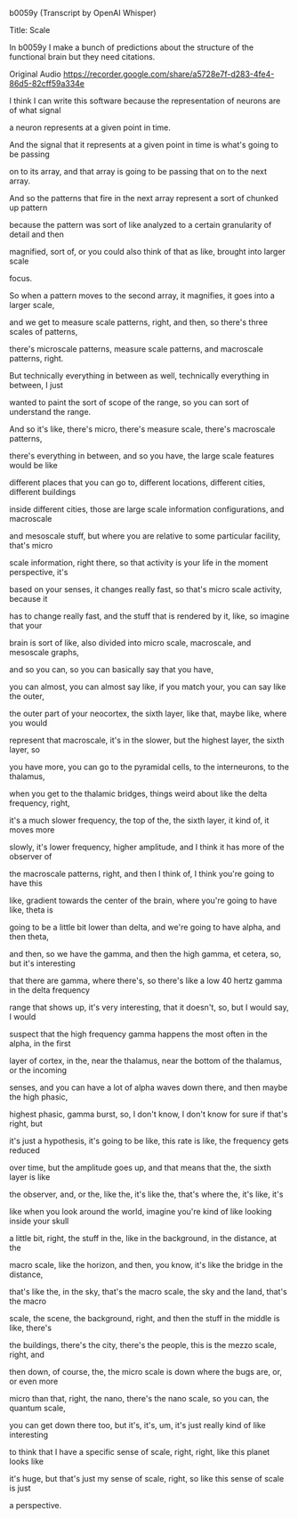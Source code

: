 
b0059y (Transcript by OpenAI Whisper)

Title: Scale

In b0059y I make a bunch of predictions about the structure of the functional brain but they need citations.

Original Audio https://recorder.google.com/share/a5728e7f-d283-4fe4-86d5-82cff59a334e

I think I can write this software because the representation of neurons are of what signal

a neuron represents at a given point in time.

And the signal that it represents at a given point in time is what's going to be passing

on to its array, and that array is going to be passing that on to the next array.

And so the patterns that fire in the next array represent a sort of chunked up pattern

because the pattern was sort of like analyzed to a certain granularity of detail and then

magnified, sort of, or you could also think of that as like, brought into larger scale

focus.

So when a pattern moves to the second array, it magnifies, it goes into a larger scale,

and we get to measure scale patterns, right, and then, so there's three scales of patterns,

there's microscale patterns, measure scale patterns, and macroscale patterns, right.

But technically everything in between as well, technically everything in between, I just

wanted to paint the sort of scope of the range, so you can sort of understand the range.

And so it's like, there's micro, there's measure scale, there's macroscale patterns,

there's everything in between, and so you have, the large scale features would be like

different places that you can go to, different locations, different cities, different buildings

inside different cities, those are large scale information configurations, and macroscale

and mesoscale stuff, but where you are relative to some particular facility, that's micro

scale information, right there, so that activity is your life in the moment perspective, it's

based on your senses, it changes really fast, so that's micro scale activity, because it

has to change really fast, and the stuff that is rendered by it, like, so imagine that your

brain is sort of like, also divided into micro scale, macroscale, and mesoscale graphs,

and so you can, so you can basically say that you have,

you can almost, you can almost say like, if you match your, you can say like the outer,

the outer part of your neocortex, the sixth layer, like that, maybe like, where you would

represent that macroscale, it's in the slower, but the highest layer, the sixth layer, so

you have more, you can go to the pyramidal cells, to the interneurons, to the thalamus,

when you get to the thalamic bridges, things weird about like the delta frequency, right,

it's a much slower frequency, the top of the, the sixth layer, it kind of, it moves more

slowly, it's lower frequency, higher amplitude, and I think it has more of the observer of

the macroscale patterns, right, and then I think of, I think you're going to have this

like, gradient towards the center of the brain, where you're going to have like, theta is

going to be a little bit lower than delta, and we're going to have alpha, and then theta,

and then, so we have the gamma, and then the high gamma, et cetera, so, but it's interesting

that there are gamma, where there's, so there's like a low 40 hertz gamma in the delta frequency

range that shows up, it's very interesting, that it doesn't, so, but I would say, I would

suspect that the high frequency gamma happens the most often in the alpha, in the first

layer of cortex, in the, near the thalamus, near the bottom of the thalamus, or the incoming

senses, and you can have a lot of alpha waves down there, and then maybe the high phasic,

highest phasic, gamma burst, so, I don't know, I don't know for sure if that's right, but

it's just a hypothesis, it's going to be like, this rate is like, the frequency gets reduced

over time, but the amplitude goes up, and that means that the, the sixth layer is like

the observer, and, or the, like the, it's like the, that's where the, it's like, it's

like when you look around the world, imagine you're kind of like looking inside your skull

a little bit, right, the stuff in the, like in the background, in the distance, at the

macro scale, like the horizon, and then, you know, it's like the bridge in the distance,

that's like the, in the sky, that's the macro scale, the sky and the land, that's the macro

scale, the scene, the background, right, and then the stuff in the middle is like, there's

the buildings, there's the city, there's the people, this is the mezzo scale, right, and

then down, of course, the, the micro scale is down where the bugs are, or, or even more

micro than that, right, the nano, there's the nano scale, so you can, the quantum scale,

you can get down there too, but it's, it's, um, it's just really kind of like interesting

to think that I have a specific sense of scale, right, right, like this planet looks like

it's huge, but that's just my sense of scale, right, so like this sense of scale is just

a perspective.